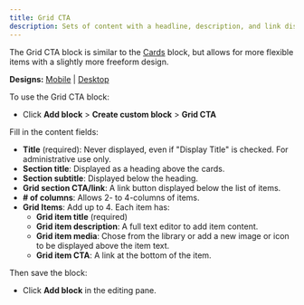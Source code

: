 ```yaml
---
title: Grid CTA
description: Sets of content with a headline, description, and link displayed in 2 to 4-item wide rows, with the option to include icons or images.
---
```


The Grid CTA block is similar to the [Cards](../cards) block, but allows for more flexible items with a slightly more freeform design. 

**Designs:** [Mobile](<../../../../../../assets/img/designs/lb/Grid Content Mobile.png>) | [Desktop](<../../../../../../assets/img/designs/lb/Grid Content Desktop.png>)

To use the Grid CTA block:

- Click **Add block** > **Create custom block** > **Grid CTA**

Fill in the content fields:

- **Title** (required): Never displayed, even if "Display Title" is checked. For administrative use only.
- **Section title**: Displayed as a heading above the cards.
- **Section subtitle**: Displayed below the heading.
- **Grid section CTA/link**: A link button displayed below the list of items.
- **# of columns**: Allows 2- to 4-columns of items.
- **Grid Items**: Add up to 4. Each item has:
  - **Grid item title** (required)
  - **Grid item description**: A full text editor to add item content.
  - **Grid item media**: Chose from the library or add a new image or icon to be displayed above the item text.
  - **Grid item CTA**: A link at the bottom of the item.

Then save the block:

- Click **Add block** in the editing pane.